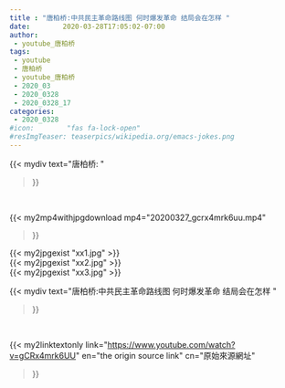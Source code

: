 ```yaml
---
title : "唐柏桥:中共民主革命路线图 何时爆发革命 结局会在怎样 "
date:        2020-03-28T17:05:02-07:00
author:
 - youtube_唐柏桥
tags:
 - youtube
 - 唐柏桥
 - youtube_唐柏桥
 - 2020_03
 - 2020_0328
 - 2020_0328_17
categories:
 - 2020_0328
#icon:        "fas fa-lock-open"
#resImgTeaser: teaserpics/wikipedia.org/emacs-jokes.png
---
```


{{< mydiv text="唐柏桥: "
>}}
<br>


{{< my2mp4withjpgdownload mp4="20200327_gcrx4mrk6uu.mp4"
>}}

{{< my2jpgexist "xx1.jpg" >}}<br>
{{< my2jpgexist "xx2.jpg" >}}<br>
{{< my2jpgexist "xx3.jpg" >}}<br>



{{< mydiv text="唐柏桥:中共民主革命路线图 何时爆发革命 结局会在怎样 "
>}}
<br>

{{< my2linktextonly link="https://www.youtube.com/watch?v=gCRx4mrk6UU"
en="the origin source link" cn="原始來源網址"
>}}


<br>

